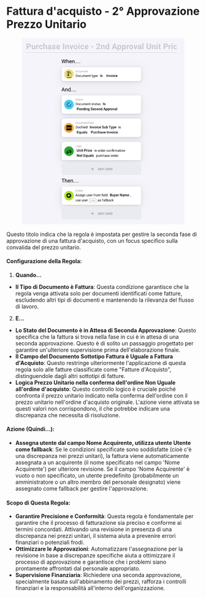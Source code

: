# Fattura d'acquisto - 2° Approvazione Prezzo Unitario

<figure><img src="../../../.gitbook/assets/Bildschirmfoto 2024-05-03 um 14.55.09.png" alt=""><figcaption></figcaption></figure>

Questo titolo indica che la regola è impostata per gestire la seconda fase di approvazione di una fattura d'acquisto, con un focus specifico sulla convalida del prezzo unitario.

#### Configurazione della Regola:

1. **Quando…**
* **Il Tipo di Documento è Fattura**: Questa condizione garantisce che la regola venga attivata solo per documenti identificati come fatture, escludendo altri tipi di documenti e mantenendo la rilevanza del flusso di lavoro.
2. **E…**
* **Lo Stato del Documento è in Attesa di Seconda Approvazione**: Questo specifica che la fattura si trova nella fase in cui è in attesa di una seconda approvazione. Questo è di solito un passaggio progettato per garantire un'ulteriore supervisione prima dell'elaborazione finale.
* **Il Campo del Documento Sottotipo Fattura è Uguale a Fattura d'Acquisto**: Questo restringe ulteriormente l'applicazione di questa regola solo alle fatture classificate come "Fatture d'Acquisto", distinguendole dagli altri sottotipi di fatture.
* **Logica Prezzo Unitario nella conferma dell'ordine Non Uguale all'ordine d'acquisto**: Questo controllo logico è cruciale poiché confronta il prezzo unitario indicato nella conferma dell'ordine con il prezzo unitario nell'ordine d'acquisto originale. L'azione viene attivata se questi valori non corrispondono, il che potrebbe indicare una discrepanza che necessita di risoluzione.

#### Azione (Quindi…):

* **Assegna utente dal campo Nome Acquirente, utilizza utente Utente come fallback**: Se le condizioni specificate sono soddisfatte (cioè c'è una discrepanza nei prezzi unitari), la fattura viene automaticamente assegnata a un acquirente (il nome specificato nel campo 'Nome Acquirente') per ulteriore revisione. Se il campo 'Nome Acquirente' è vuoto o non specificato, un utente predefinito (probabilmente un amministratore o un altro membro del personale designato) viene assegnato come fallback per gestire l'approvazione.

#### Scopo di Questa Regola:

* **Garantire Precisione e Conformità**: Questa regola è fondamentale per garantire che il processo di fatturazione sia preciso e conforme ai termini concordati. Attivando una revisione in presenza di una discrepanza nei prezzi unitari, il sistema aiuta a prevenire errori finanziari o potenziali frodi.
* **Ottimizzare le Approvazioni**: Automatizzare l'assegnazione per la revisione in base a discrepanze specifiche aiuta a ottimizzare il processo di approvazione e garantisce che i problemi siano prontamente affrontati dal personale appropriato.
* **Supervisione Finanziaria**: Richiedere una seconda approvazione, specialmente basata sull'abbinamento dei prezzi, rafforza i controlli finanziari e la responsabilità all'interno dell'organizzazione.

